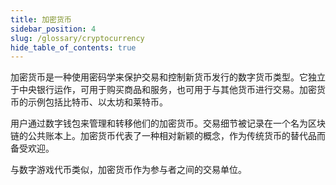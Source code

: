 ```yaml
---
title: 加密货币
sidebar_position: 4
slug: /glossary/cryptocurrency
hide_table_of_contents: true
---
```


加密货币是一种使用密码学来保护交易和控制新货币发行的数字货币类型。它独立于中央银行运作，可用于购买商品和服务，也可用于与其他货币进行交易。加密货币的示例包括比特币、以太坊和莱特币。

用户通过数字钱包来管理和转移他们的加密货币。交易细节被记录在一个名为区块链的公共账本上。加密货币代表了一种相对新颖的概念，作为传统货币的替代品而备受欢迎。

与数字游戏代币类似，加密货币作为参与者之间的交易单位。
